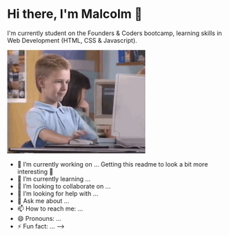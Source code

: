 # Hi there, I'm Malcolm 👋

I'm currently student on the Founders & Coders bootcamp, learning skills in Web Development (HTML, CSS & Javascript).

![](https://github.com/malcolmwilson8/malcolmwilson8/blob/main/thumbs-up.gif)

- 🔭 I’m currently working on ... Getting this readme to look a bit more interesting 🤔
- 🌱 I’m currently learning ... 
- 👯 I’m looking to collaborate on ...
- 🤔 I’m looking for help with ...
- 💬 Ask me about ...
- 📫 How to reach me: ...
- 😄 Pronouns: ...
- ⚡ Fun fact: ...
-->
